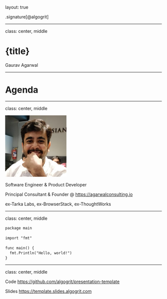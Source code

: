 layout: true

.signature[@algogrit]

---

class: center, middle

# {title}

Gaurav Agarwal

---

# Agenda

---

class: center, middle

![Me](assets/images/me.png)

Software Engineer & Product Developer

Principal Consultant & Founder @ https://agarwalconsulting.io

ex-Tarka Labs, ex-BrowserStack, ex-ThoughtWorks

---
class: center, middle

```golang
package main

import "fmt"

func main() {
  fmt.Println("Hello, world!")
}
```

---

class: center, middle

Code
https://github.com/algogrit/presentation-template

Slides
https://template.slides.algogrit.com

